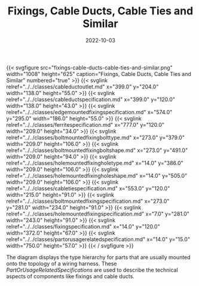 ﻿---
title: Fixings, Cable Ducts, Cable Ties and Similar
toc: false
type: specs
layout: diagram
date: "2022-10-03"
draft: false
specification: VEC
version: 2.0.1
documentType: "Recommendation"
elementType: Diagram
classes:
  - CableDuctOutlet
  - CableDuctSpecification
  - EdgeMountedFixingSpecification
  - FerriteSpecification
  - BoltMountedFixingBoltType
  - BoltMountedFixingBoltShape
  - HoleMountedFixingHoleType
  - HoleMountedFixingHoleShape
  - CableTieSpecification
  - BoltMountedFixingSpecification
  - HoleMountedFixingSpecification
  - FixingSpecification
  - PartOrUsageRelatedSpecification
menu:
  VEC-2.0.1:    
    parent: component-characteristics
    identifier: component-characteristics/fixings-cable-ducts-cable-ties-and-similar
    weight: 1005013 

# Prev/next pager order (if `docs_section_pager` enabled in `params.toml`)
weight: 1005013
---
{{< svgfigure src="fixings-cable-ducts-cable-ties-and-similar.png" width="1008" height="625" caption="Fixings, Cable Ducts, Cable Ties and Similar" numbered="true" >}}
  {{< svglink relref="../../classes/cableductoutlet.md" x="399.0" y="204.0" width="138.0" height="55.0" >}}
  {{< svglink relref="../../classes/cableductspecification.md" x="399.0" y="120.0" width="138.0" height="43.0" >}}
  {{< svglink relref="../../classes/edgemountedfixingspecification.md" x="574.0" y="295.0" width="186.0" height="55.0" >}}
  {{< svglink relref="../../classes/ferritespecification.md" x="777.0" y="120.0" width="209.0" height="34.0" >}}
  {{< svglink relref="../../classes/boltmountedfixingbolttype.md" x="273.0" y="379.0" width="209.0" height="106.0" >}}
  {{< svglink relref="../../classes/boltmountedfixingboltshape.md" x="273.0" y="491.0" width="209.0" height="94.0" >}}
  {{< svglink relref="../../classes/holemountedfixingholetype.md" x="14.0" y="386.0" width="209.0" height="106.0" >}}
  {{< svglink relref="../../classes/holemountedfixingholeshape.md" x="14.0" y="505.0" width="209.0" height="106.0" >}}
  {{< svglink relref="../../classes/cabletiespecification.md" x="553.0" y="120.0" width="215.0" height="91.0" >}}
  {{< svglink relref="../../classes/boltmountedfixingspecification.md" x="273.0" y="281.0" width="234.0" height="91.0" >}}
  {{< svglink relref="../../classes/holemountedfixingspecification.md" x="7.0" y="281.0" width="243.0" height="91.0" >}}
  {{< svglink relref="../../classes/fixingspecification.md" x="14.0" y="120.0" width="372.0" height="67.0" >}}
  {{< svglink relref="../../classes/partorusagerelatedspecification.md" x="14.0" y="15.0" width="750.0" height="57.0" >}}
{{< / svgfigure >}}
<p> The diagram displays the type hierarchy for parts that are usually mounted onto the topology of a wiring harness. These <i>PartOrUsageRelatedSpecifications</i> are used to describe the technical aspects of components like fixings and cable ducts.      </p>